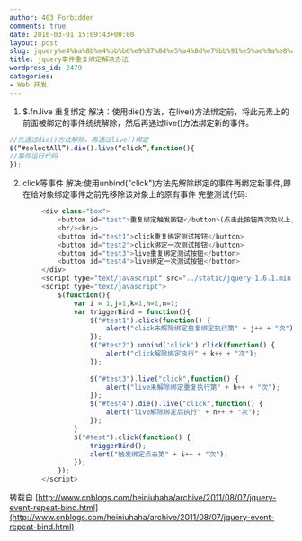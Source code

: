 ```yaml
---
author: 403 Forbidden
comments: true
date: 2016-03-01 15:09:43+00:00
layout: post
slug: jquery%e4%ba%8b%e4%bb%b6%e9%87%8d%e5%a4%8d%e7%bb%91%e5%ae%9a%e8%a7%a3%e5%86%b3%e5%8a%9e%e6%b3%95
title: jquery事件重复绑定解决办法
wordpress_id: 2479
categories:
- Web 开发
---
```

1. $.fn.live 重复绑定
解决：使用die()方法，在live()方法绑定前，将此元素上的前面被绑定的事件统统解除，然后再通过live()方法绑定新的事件。
```js
//先通过die()方法解除，再通过live()绑定
$(“#selectAll”).die().live(“click”,function(){
//事件运行代码
});
```


2. click等事件
解决:使用unbind("click")方法先解除绑定的事件再绑定新事件,即在给对象绑定事件之前先移除该对象上的原有事件
完整测试代码:
```js
        <div class="box">
            <button id="test">重复绑定触发按钮</button>(点击此按钮两次及以上,即可触发重复绑定,再点击下面的按钮就可看到结果)
            <br/><br/>
            <button id="test1">click重复绑定测试按钮</button>
            <button id="test2">click绑定一次测试按钮</button>
            <button id="test3">live重复绑定测试按钮</button>
            <button id="test4">live绑定一次测试按钮</button>
        </div>
        <script type="text/javascript" src="../static/jquery-1.6.1.min.js"></script>
        <script type="text/javascript">
            $(function(){
                var i = 1,j=1,k=1,h=1,n=1;
                var triggerBind = function(){
                    $("#test1").click(function() {
                        alert("click未解除绑定重复绑定执行第" + j++ + "次");
                    });
                    $("#test2").unbind('click').click(function() {
                        alert("click解除绑定执行" + k++ + "次");
                    });
                    
                    $("#test3").live("click",function() {
                        alert("live未解除绑定重复执行第" + h++ + "次");
                    });
                    $("#test4").die().live("click",function() {
                        alert("live解除绑定后执行" + n++ + "次");
                    });
                }                
                $("#test").click(function() {
                    triggerBind();
                    alert("触发绑定点击第" + i++ + "次");
                });
            });
        </script>
```

转载自 [http://www.cnblogs.com/heiniuhaha/archive/2011/08/07/jquery-event-repeat-bind.html](http://www.cnblogs.com/heiniuhaha/archive/2011/08/07/jquery-event-repeat-bind.html)
